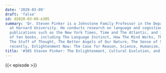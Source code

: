 ```yaml
---
date: '2020-03-09'
draft: 'false'
id: d2020-03-09-e305
summary: 'Dr. Steven Pinker is a Johnstone Family Professor in the Department of Psychology
  at Harvard University. He conducts research on language and cognition, writes for
  publications such as the New York Times, Time and The Atlantic, and is the author
  of ten books, including The Language Instinct, How The Mind Works, The Blank Slate,
  The Stuff of Thought, The Better Angels of Our Nature, The Sense of Style, and most
  recently, Enlightenment Now: The Case for Reason, Science, Humanism, and Progress.'
title: '#305 Steven Pinker: The Enlightenment, Cultural Evolution, and the Human Mind'
---
```

{{< episode >}}
